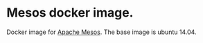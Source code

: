 # Mesos docker image. 
Docker image for [Apache Mesos](http://mesos.apache.org/). The base image is ubuntu 14.04.
